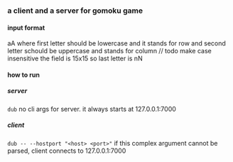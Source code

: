 ### a client and a server for gomoku game

#### input format

aA
where first letter should be lowercase and it stands for row and second letter schould be uppercase and stands for column
// todo make case insensitive
the field is 15x15 so last letter is nN

#### how to run

##### server

`dub`
no cli args for server. it always starts at 127.0.0.1:7000
##### client

`dub -- --hostport "<host> <port>"`
if this complex argument cannot be parsed, client connects to 127.0.0.1:7000
